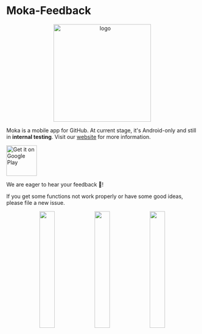 # Moka-Feedback

<div align="center">
	<img src="https://user-images.githubusercontent.com/13329148/156142718-f43b1fa5-f57b-4e85-90bc-3629f7288528.png" width="256" alt="logo">
</div>

Moka is a mobile app for GitHub. At current stage, it's Android-only and still in **internal testing**. Visit our [website](https://tonnyl.github.io/) for more information.

<a href='https://play.google.com/store/apps/details?id=io.github.tonnyl.moka&pcampaignid=pcampaignidMKT-Other-global-all-co-prtnr-py-PartBadge-Mar2515-1'><img alt='Get it on Google Play' src='https://play.google.com/intl/en_us/badges/static/images/badges/en_badge_web_generic.png' height="80" /></a>

We are eager to hear your feedback 🤩! 

If you get some functions not work properly or have some good ideas, please file a new issue.

<div align="center" width="100%">
<img src="https://play-lh.googleusercontent.com/LKCh5dujNieRQa2EX51j9A1hG6oz2i6pYbrY4JPXZ0J2lFekzH7gnfRQKALgT10ysTIa=w3840-h1952-rw" width="28%">
<img src="https://play-lh.googleusercontent.com/Ssu1c5clpSWt-DMy7cwQ50rWYNAhskqxfQfsHT5FRBc5I9RhQNcPU0hJv6CiLWZTnJhL=w1440-h620-rw" width="28%">
<img src="https://play-lh.googleusercontent.com/j3pk3aBRoMmy54GAyNgvJalJFet8TVWfJ3OXzMej7QiaR5d6wfMCKGbEKPZLC1vMWkka=w1440-h620-rw" width="28%">
</div>

